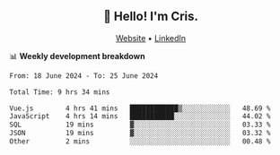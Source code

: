 
<h2 align="center">👋 Hello! I'm Cris.</h2>
<p align="center">
  <a href="https://www.criscunas.dev">Website</a> •
  <a href="https://www.linkedin.com/in/cristophercunas/">LinkedIn</a> 
</p>


📊 **Weekly development breakdown**
<!--START_SECTION:waka-->

```txt
From: 18 June 2024 - To: 25 June 2024

Total Time: 9 hrs 34 mins

Vue.js        4 hrs 41 mins   ████████████▒░░░░░░░░░░░░   48.69 %
JavaScript    4 hrs 14 mins   ███████████░░░░░░░░░░░░░░   44.02 %
SQL           19 mins         ▓░░░░░░░░░░░░░░░░░░░░░░░░   03.33 %
JSON          19 mins         ▓░░░░░░░░░░░░░░░░░░░░░░░░   03.32 %
Other         2 mins          ░░░░░░░░░░░░░░░░░░░░░░░░░   00.48 %
```

<!--END_SECTION:waka-->
